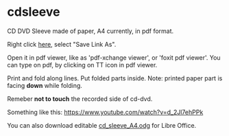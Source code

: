 # cdsleeve
CD DVD Sleeve made of paper, A4 currently, in pdf format.

Right click [here](https://github.com/dbojan/cdsleeve/raw/main/cd_sleeve_A4.pdf), select "Save Link As". 

Open it in pdf viewer, like as 'pdf-xchange viewer', or 'foxit pdf viewer'. You can type on pdf, by clicking on TT icon in pdf viewer.

Print and fold along lines. Put folded parts inside. Note: printed paper part is facing **down** while folding. 

Remeber **not to touch** the recorded side of cd-dvd.

Something like this: https://www.youtube.com/watch?v=d_2Jl7ehPPk 

You can also download editable [cd_sleeve_A4.odg](https://github.com/dbojan/cdsleeve/raw/main/cd_sleeve_A4.odg) for Libre Office.



